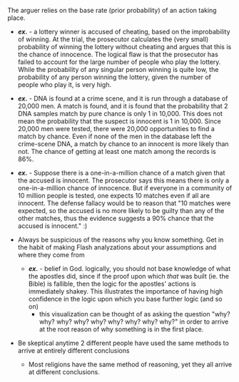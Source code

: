 
The arguer relies on the base rate (prior probability) of an action taking place.
- ***ex.*** - a lottery winner is accused of cheating, based on the improbability of winning. At the trial, the prosecutor calculates the (very small) probability of winning the lottery without cheating and argues that this is the chance of innocence. The logical flaw is that the prosecutor has failed to account for the large number of people who play the lottery. While the probability of any singular person winning is quite low, the probability of any person winning the lottery, given the number of people who play it, is very high.
- ***ex.*** - DNA is found at a crime scene, and it is run through a database of 20,000 men. A match is found, and it is found that the probability that 2 DNA samples match by pure chance is only 1 in 10,000. This does not mean the probability that the suspect is innocent is 1 in 10,000. Since 20,000 men were tested, there were 20,000 opportunities to find a match by chance. Even if none of the men in the database left the crime-scene DNA, a match by chance to an innocent is more likely than not. The chance of getting at least one match among the records is 86%.
- ***ex.*** - Suppose there is a one-in-a-million chance of a match given that the accused is innocent. The prosecutor says this means there is only a one-in-a-million chance of innocence. But if everyone in a community of 10 million people is tested, one expects 10 matches even if all are innocent. The defense fallacy would be to reason that "10 matches were expected, so the accused is no more likely to be guilty than any of the other matches, thus the evidence suggests a 90% chance that the accused is innocent." :)

- Always be suspicious of the reasons why you know something. Get in the habit of making Flash analyzations about your assumptions and where they come from
    - ***ex.*** - belief in God. logically, you should not base knowledge of what the apostles did, since if the proof upon which *that* was built (ie. the Bible) is fallible, then the logic for the apostles' actions is immediately shakey. This illustrates the importance of having high confidence in the logic upon which you base further logic (and so on)
        - this visualization can be thought of as asking the question "why? why? why? why? why? why? why? why? why?" in order to arrive at the root reason of why something is in the first place.
- Be skeptical anytime 2 different people have used the same methods to arrive at entirely different conclusions
    - Most religions have the same method of reasoning, yet they all arrive at different conclusions.

